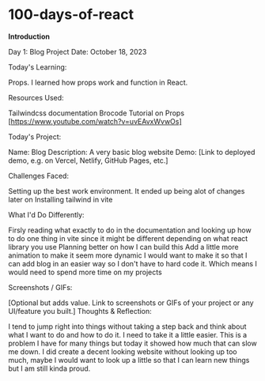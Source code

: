 # 100-days-of-react
**Introduction**

Day 1: Blog Project
Date: October 18, 2023

Today's Learning:

Props. I learned how props work and function in React.

Resources Used:

Tailwindcss documentation
Brocode Tutorial on Props [https://www.youtube.com/watch?v=uvEAvxWvwOs]

Today's Project:

Name: Blog
Description: A very basic blog website
Demo: [Link to deployed demo, e.g. on Vercel, Netlify, GitHub Pages, etc.]

Challenges Faced:

Setting up the best work environment. It ended up being alot of changes later on
Installing tailwind in vite

What I'd Do Differently:

Firsly reading what exactly to do in the documentation and looking up how to do one thing in vite since it might be different depending on what react library you use
Planning better on how I can build this
Add a little more animation to make it seem more dynamic
I would want to make it so that I can add blog in an easier way so I don't have to hard code it. Which means I would need to spend more time on my projects

Screenshots / GIFs:

[Optional but adds value. Link to screenshots or GIFs of your project or any UI/feature you built.]
Thoughts & Reflection:

I tend to jump right into things without taking a step back and think about what I want to do and how to do it. I need to take it a little easier. This is a problem I have for many things but today it showed how much that can slow me down.
I did create a decent looking website without looking up too much, maybe I would want to look up a little so that I can learn new things but I am still kinda proud.
